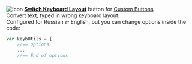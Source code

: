 ![icon](https://raw.github.com/Infocatcher/Custom_Buttons/master/Switch_Keyboard_Layout/icon.png)&nbsp;<a href="http://infocatcher.github.com/Custom_Buttons/install/switchKeybLayout.html"><strong>Switch Keyboard Layout</strong></a> button for [Custom Buttons](https://addons.mozilla.org/addon/custom-buttons/)
<br>Convert text, typed in wrong keyboard layout.
<br>Configured for Russian ⇄ English, but you can change options inside the code:
```javascript
var keybUtils = {
	//== Options
	...
	//== End of options
```